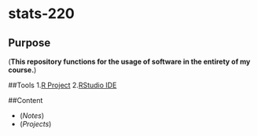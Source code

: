 # stats-220

## Purpose
(**This repository functions for the usage of software in the entirety of my course.**)

##Tools
1.[R Project](https://www.r-project.org/)
2.[RStudio IDE](https://rstudio.com/)

##Content
- (*Notes*)
- (*Projects*)

